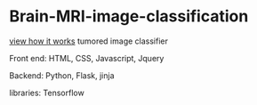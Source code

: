# Brain-MRI-image-classification<br>
[view how it works](https://drive.google.com/file/d/12rxDCBRf_rAf6okQlgyin_rKgA2cnA-b/view?usp=sharing)
tumored image classifier

Front end: HTML, CSS, Javascript, Jquery

Backend: Python, Flask, jinja

libraries: Tensorflow
